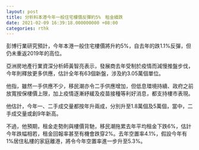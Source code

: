 ```yaml
---
layout: post
title: 分析料本港今年一般住宅樓價反彈約5%　租金續跌
date: 2021-02-09 16:39:18.000000000 +08:00
categories: rthk
---
```


彭博行業研究預計，今年本港一般住宅樓價將升約5%，自去年的跌1.1%反彈，但仍未重返2019年的高位。

亞洲房地產行業資深分析師黃智亮表示，發展商去年受制於疫情而減慢推盤步伐，今年則釋放更多供應，估計全年有63個新盤，涉及約3.05萬個單位。

他指，雖然一手供應不少，移民潮亦令二手供應增加，但低息環境持續、政府之前放寬按保樓價上限，加上疫情逐漸紓緩及疫苗接種等利好消息，都支持樓市表現。

他估計，今年一、二手成交量都按年升兩成，分別升至1.8萬個及5萬個，當中，二手成交量或創9年新高。

不過，他預期，租金走勢則與樓價背馳，移民潮拖累去年平均租金下跌6%，估計今年跌幅相若，租金回報率甚至有機會跌穿2%。去年空置率4.1%，假設今年有1%居住私樓的家庭離港，將令今年空置率進一步升至5.3%。
